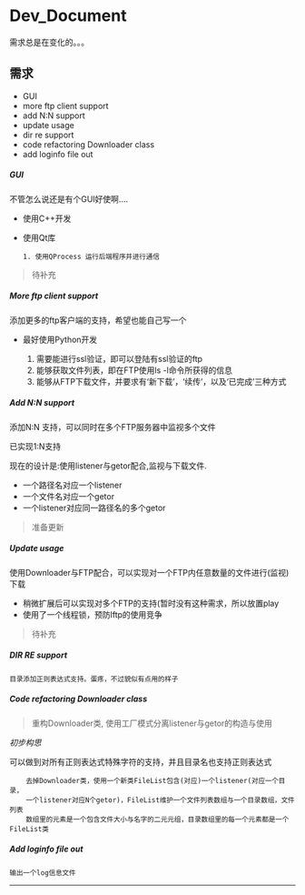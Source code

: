 ﻿Dev_Document
============

   需求总是在变化的。。。

## 需求

   * GUI
   * more ftp client support
   * add N:N support
   * update usage
   * dir re support
   * code refactoring Downloader class
   * add loginfo file out

##### GUI

   不管怎么说还是有个GUI好使啊....

   * 使用C++开发
   * 使用Qt库


         1. 使用QProcess 运行后端程序并进行通信

> 待补充

##### More ftp client support

   添加更多的ftp客户端的支持，希望也能自己写一个

   * 最好使用Python开发


        1. 需要能进行ssl验证，即可以登陆有ssl验证的ftp
        2. 能够获取文件列表，即在FTP使用ls -l命令所获得的信息
        3. 能够从FTP下载文件，并要求有‘新下载’，‘续传’，以及‘已完成’三种方式

##### Add N:N support

   添加N:N 支持，可以同时在多个FTP服务器中监视多个文件

   已实现1:N支持

   现在的设计是:使用listener与getor配合,监视与下载文件.


   * 一个路径名对应一个listener
   * 一个文件名对应一个getor
   * 一个listener对应同一路径名的多个getor

> 准备更新

##### Update usage

   使用Downloader与FTP配合，可以实现对一个FTP内任意数量的文件进行(监视)下载

   * 稍微扩展后可以实现对多个FTP的支持(暂时没有这种需求，所以放置play
   * 使用了一个线程锁，预防lftp的使用竞争

> 待补充

##### DIR RE support

    目录添加正则表达式支持。蛋疼，不过貌似有点用的样子

##### Code refactoring Downloader class

> 重构Downloader类, 使用工厂模式分离listener与getor的构造与使用

   *初步构思*

   可以做到对所有正则表达式特殊字符的支持，并且目录名也支持正则表达式
     
        去掉Downloader类，使用一个新类FileList包含(对应)一个listener(对应一个目录， 
        一个listener对应N个getor)，FileList维护一个文件列表数组与一个目录数组，文件列表
        数组里的元素是一个包含文件大小与名字的二元元组，目录数组里的每一个元素都是一个FileList类



##### Add loginfo file out

    输出一个log信息文件

------------------
